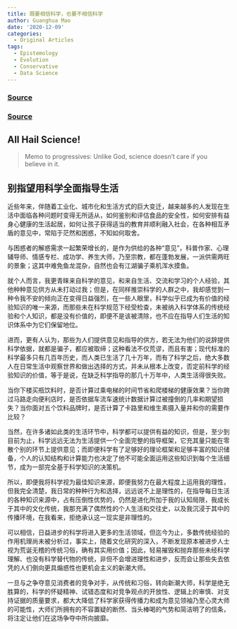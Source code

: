 ```yaml
---
title: 既要相信科学，也要不相信科学
author: Guanghua Mao
date: '2020-12-09'
categories:
  - Original Articles
tags:
  - Epistemology
  - Evolution
  - Conservative
  - Data Science
---
```


### [Source](https://www.nationalreview.com/g-file/all-hail-science-jonah-goldberg/)

### [Source]()

## All Hail Science!

>Memo to progressives: Unlike God, science doesn’t care if you believe in it.

## 别指望用科学全面指导生活

近些年来，伴随着工业化、城市化和生活方式的巨大变迁，越来越多的人发现在生活中面临各种问题时变得无所适从，如何鉴别和评估食品的安全性，如何安排有益身心健康的生活起居，如何让孩子获得适当的教育并顺利融入社会，在各种相互矛盾的意见中，常陷于茫然和困惑，不知如何取舍。

与困惑者的解惑需求一起繁荣增长的，是作为供给的各种“意见”，科普作家、心理辅导师、情感专栏、成功学、养生大师，乃至宗教，都在蓬勃发展，一派供需两旺的景象；这其中难免鱼龙混杂，自然也会有江湖骗子乘机浑水摸鱼。

就个人而言，我更青睐来自科学的意见，和来自生活、交流和学习的个人经验，其他种种意见供方从未打动过我；但是，在同样推崇科学的人群之中，我却感觉到一种令我不安的倾向正在变得日益强烈，在一些人眼里，科学似乎已成为有价值的经验知识的唯一来源，而那些未在科学规范下经受检查，未被纳入科学体系的传统经验和个人知识，都是没有价值的，即便不是该被清除，也不应在指导人们生活的知识体系中为它们保留地位。

进而，更有人认为，那些为人们提供意见和指导的供方，若无法为他们的说辞提供科学依据，就都是骗子，都应被取缔；这种看法不仅荒谬，而且有害；现代标准的科学最多只有几百年历史，而人类已生活了几十万年，而有了科学之后，绝大多数人在日常生活中观察世界和做出选择的方式，并未从根本上改变，否定前科学的经验知识的价值，等于是说，在缺乏科学指导的那几十万年中，人类生活得很失败。

当你下楼买瓶饮料时，是否计算过乘电梯的时间节省和爬楼梯的健康效果？当你跨过马路走向便利店时，是否依据车流车速统计数据计算过被撞倒的几率和期望损失？当你面对五个饮料品牌时，是否计算了卡路里和维生素摄入量并和你的需要作比较？

当然，在许多诸如此类的生活环节中，科学都可以提供有益的知识，但是，至少到目前为止，科学远远无法为生活提供一个全面完整的指导框架，它充其量只能在零散个别的环节上提供意见；而即便科学有了足够好的理论框架和足够丰富的知识储备，个人的认知结构和计算能力也决定了他不可能全面运用这些知识到每个生活细节，成为一部完全基于科学知识的决策机。

所以，即便我将科学视为最佳知识来源，即便我努力在最大程度上运用我的理性，但我完全清楚，我日常的种种行为和选择，远远说不上是理性的，在指导每日生活的各种知识来源中，占有压倒性优势的，仍然是进化所加于我的认知局限，我成长于其中的文化传统，我那充满了偶然性的个人生活和交往史，以及我沉浸于其中的传播环境，在我看来，拒绝承认这一现实是非理性的。

可以相信，日益进步的科学将进入更多的生活领域，但迄今为止，多数传统经验的作用机理尚未被分析过，事实上，随着文化研究的深入，不断发现原本被进步人士视为荒诞无稽的传统习俗，确有其实用价值；因此，轻易摧毁和抛弃那些未经科学理解、也没有科学替代物的传统，非但不会增进理性和进步，反而会让那些失去依凭的人们倒向更具煽惑性也更机会主义的新潮大师。

一旦与之争夺意见消费者的竞争对手，从传统和习俗，转向新潮大师，科学是绝无胜算的，科学的怀疑精神、试错态度和对竞争观点的开放性、逻辑上的审慎、对支持证据的质量要求，都大大降低了科学家获得传播力和成为意见领袖乃至心灵大师的可能性，大师们所拥有的不容置疑的断然、当头棒喝的气势和简洁明了的信条，将注定让他们在这场争夺中所向披靡。



